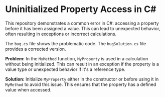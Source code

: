 # Uninitialized Property Access in C#

This repository demonstrates a common error in C#: accessing a property before it has been assigned a value.  This can lead to unexpected behavior, often resulting in exceptions or incorrect calculations.

The `bug.cs` file shows the problematic code. The `bugSolution.cs` file provides a corrected version.

**Problem:**
In the `MyMethod` function, `MyProperty` is used in a calculation without being initialized.  This can result in an exception if the property is a value type or unexpected behavior if it's a reference type.

**Solution:**
Initialize `MyProperty` either in the constructor or before using it in `MyMethod` to avoid this issue.  This ensures that the property has a defined value when accessed.
